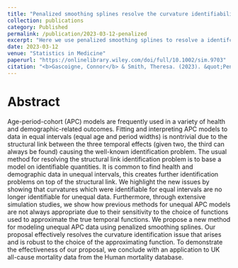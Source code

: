 ```yaml
---
title: "Penalized smoothing splines resolve the curvature identifiability problem in age-period-cohort models with unequal intervals"
collection: publications
category: Published
permalink: /publication/2023-03-12-penalized
excerpt: "Here we use penalized smoothing splines to resolve a identifcation problem that arises in age-period-cohort models when data comes aggregated in non-uniform widths."
date: 2023-03-12
venue: "Statistics in Medicine"
paperurl: "https://onlinelibrary.wiley.com/doi/full/10.1002/sim.9703"
citation: "<b>Gascoigne, Connor</b> & Smith, Theresa. (2023). &quot;Penalized smoothing splines resolve the curvature identifiability problem in age-period-cohort models with unequal intervals.&quot; <i>Statistic in Medicine</i>. 42(12)."
---
```


Abstract
=====

Age-period-cohort (APC) models are frequently used in a variety of health and demographic-related outcomes. Fitting and interpreting APC models to data in equal intervals (equal age and period widths) is nontrivial due to the structural link between the three temporal effects (given two, the third can always be found) causing the well-known identification problem. The usual method for resolving the structural link identification problem is to base a model on identifiable quantities. It is common to find health and demographic data in unequal intervals, this creates further identification problems on top of the structural link. We highlight the new issues by showing that curvatures which were identifiable for equal intervals are no longer identifiable for unequal data. Furthermore, through extensive simulation studies, we show how previous methods for unequal APC models are not always appropriate due to their sensitivity to the choice of functions used to approximate the true temporal functions. We propose a new method for modeling unequal APC data using penalized smoothing splines. Our proposal effectively resolves the curvature identification issue that arises and is robust to the choice of the approximating function. To demonstrate the effectiveness of our proposal, we conclude with an application to UK all-cause mortality data from the Human mortality database.
